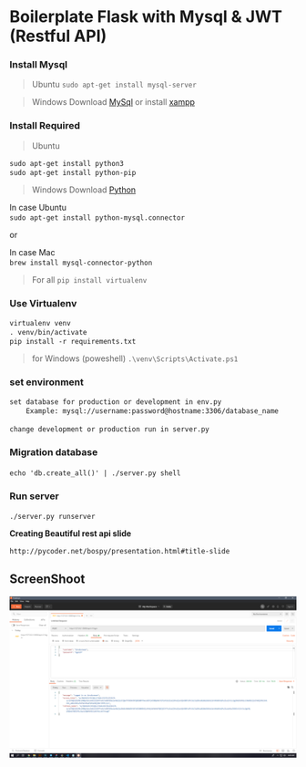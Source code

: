 
# Boilerplate Flask with Mysql & JWT (Restful API)

### Install Mysql

> Ubuntu
`sudo apt-get install mysql-server`

> Windows
Download [MySql](https://dev.mysql.com/downloads/installer/) or install [xampp](https://www.apachefriends.org/download.html)

### Install Required

> Ubuntu
```
sudo apt-get install python3
sudo apt-get install python-pip
```
> Windows
Download [Python](https://www.python.org/downloads/release/python-386/)

In case Ubuntu  
`sudo apt-get install python-mysql.connector`

or 

In case Mac  
`brew install mysql-connector-python`

> For all
``pip install virtualenv``

### Use Virtualenv

```
virtualenv venv
. venv/bin/activate
pip install -r requirements.txt
```
>for Windows (poweshell)
`.\venv\Scripts\Activate.ps1 `

### set environment

```
set database for production or development in env.py
    Example: mysql://username:password@hostname:3306/database_name

change development or production run in server.py
```



### Migration database

`echo 'db.create_all()' | ./server.py shell`


### Run server

`./server.py runserver`

**Creating Beautiful rest api slide**

    http://pycoder.net/bospy/presentation.html#title-slide

## ScreenShoot
![enter image description here](https://raw.githubusercontent.com/IbnuGunawanPrayogo/Flask_boilerplate/master/ScreenShoot.png)
